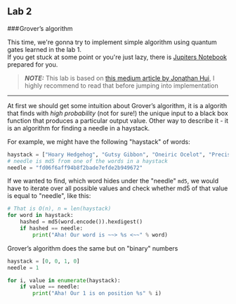 

## Lab 2

### Grover’s algorithm

This time, we're gonna try to implement simple algorithm using quantum gates learned in the lab 1.  
If you get stuck at some point or you're just lazy, there is [Jupiters Notebook](quantum3.ipynb) prepared for you.

> **_NOTE:_**  This lab is based on [this medium article by Jonathan Hui](https://medium.com/@jonathan_hui/qc-grovers-algorithm-cd81e61cf248), I highly recommend to read that before jumping into implementation

-----

At first we should get some intuition about Grover’s algorithm, it is a algorith that finds with *high probability* (not for sure!) the unique input to a black box function that produces a particular output value. Other way to describe it - it is an algorithm for finding a needle in a haystack.

For example, we might have the following "haystack" of words:
```python
haystack = ["Hoary Hedgehog", "Gutsy Gibbon", "Oneiric Ocelot", "Precise Pangolin"]
# needle is md5 from one of the words in a haystack
needle = "fd06f6aff94b8f2bade7efde2b949672"
```

If we wanted to find, which word hides under the "needle" `md5`, we would have to iterate over all possible values and check whether md5 of that value is equal to "needle", like this:  

```python
# That is O(n), n = len(haystack)
for word in haystack:
    hashed = md5(word.encode()).hexdigest()
    if hashed == needle:
        print("Aha! Our word is ~~> %s <~~" % word)   
```  

Grover’s algorithm does the same but on "binary" numbers
```python
haystack = [0, 0, 1, 0]
needle = 1

for i, value in enumerate(haystack):
    if value == needle:
        print("Aha! Our 1 is on position %s" % i)
```
